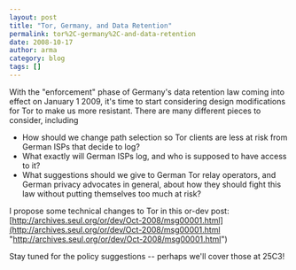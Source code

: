 ```yaml
---
layout: post
title: "Tor, Germany, and Data Retention"
permalink: tor%2C-germany%2C-and-data-retention
date: 2008-10-17
author: arma
category: blog
tags: []
---
```


With the "enforcement" phase of Germany's data retention law coming into effect on January 1 2009, it's time to start considering design modifications for Tor to make us more resistant. There are many different pieces to consider, including

- How should we change path selection so Tor clients are less at risk from German ISPs that decide to log?
- What exactly will German ISPs log, and who is supposed to have access to it?
- What suggestions should we give to German Tor relay operators, and German privacy advocates in general, about how they should fight this law without putting themselves too much at risk?

I propose some technical changes to Tor in this or-dev post:  
 [http://archives.seul.org/or/dev/Oct-2008/msg00001.html](http://archives.seul.org/or/dev/Oct-2008/msg00001.html "http://archives.seul.org/or/dev/Oct-2008/msg00001.html")

Stay tuned for the policy suggestions -- perhaps we'll cover those at 25C3!

